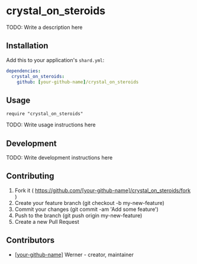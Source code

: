 # crystal_on_steroids

TODO: Write a description here

## Installation


Add this to your application's `shard.yml`:

```yaml
dependencies:
  crystal_on_steroids:
    github: [your-github-name]/crystal_on_steroids
```


## Usage


```crystal
require "crystal_on_steroids"
```


TODO: Write usage instructions here

## Development

TODO: Write development instructions here

## Contributing

1. Fork it ( https://github.com/[your-github-name]/crystal_on_steroids/fork )
2. Create your feature branch (git checkout -b my-new-feature)
3. Commit your changes (git commit -am 'Add some feature')
4. Push to the branch (git push origin my-new-feature)
5. Create a new Pull Request

## Contributors

- [[your-github-name]](https://github.com/[your-github-name]) Werner - creator, maintainer
